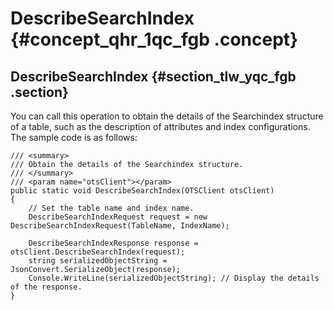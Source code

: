 # DescribeSearchIndex {#concept_qhr_1qc_fgb .concept}

## DescribeSearchIndex {#section_tlw_yqc_fgb .section}

You can call this operation to obtain the details of the Searchindex structure of a table, such as the description of attributes and index configurations. The sample code is as follows:

```
/// <summary>
/// Obtain the details of the Searchindex structure.
/// </summary>
/// <param name="otsClient"></param>
public static void DescribeSearchIndex(OTSClient otsClient)
{
    // Set the table name and index name.
    DescribeSearchIndexRequest request = new DescribeSearchIndexRequest(TableName, IndexName);

    DescribeSearchIndexResponse response = otsClient.DescribeSearchIndex(request);
    string serializedObjectString = JsonConvert.SerializeObject(response);
    Console.WriteLine(serializedObjectString); // Display the details of the response.
}
```

